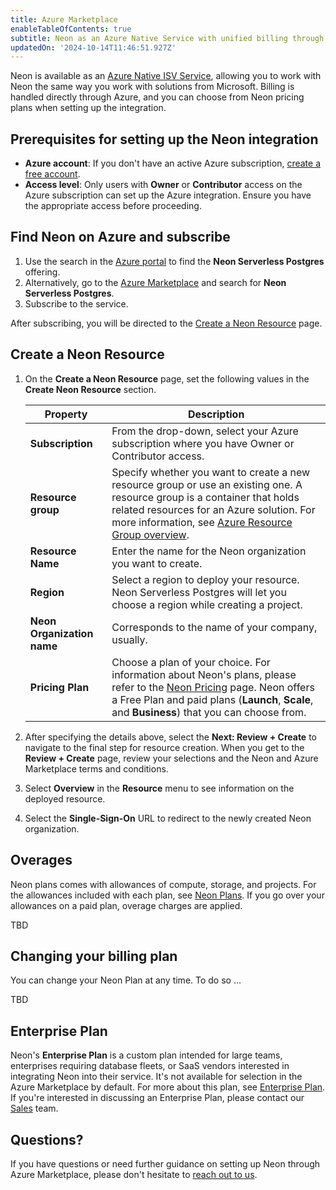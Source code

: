 ```yaml
---
title: Azure Marketplace
enableTableOfContents: true
subtitle: Neon as an Azure Native Service with unified billing through Azure Marketplace
updatedOn: '2024-10-14T11:46:51.927Z'
---
```


Neon is available as an [Azure Native ISV Service](https://learn.microsoft.com/en-us/azure/partner-solutions/partners), allowing you to work with Neon the same way you work with solutions from Microsoft. Billing is handled directly through Azure, and you can choose from Neon pricing plans when setting up the integration.

## Prerequisites for setting up the Neon integration

- **Azure account**: If you don't have an active Azure subscription, [create a free account](https://azure.microsoft.com/free).
- **Access level**: Only users with **Owner** or **Contributor** access on the Azure subscription can set up the Azure integration. Ensure you have the appropriate access before proceeding.

## Find Neon on Azure and subscribe

1. Use the search in the [Azure portal](https://portal.azure.com/) to find the **Neon Serverless Postgres** offering.
2. Alternatively, go to the [Azure Marketplace](https://portal.azure.com/#view/Microsoft_Azure_Marketplace/MarketplaceOffersBlade/selectedMenuItemId/home) and search for **Neon Serverless Postgres**.
3. Subscribe to the service.

After subscribing, you will be directed to the [Create a Neon Resource](#create-a-neon-resource) page.

## Create a Neon Resource

1. On the **Create a Neon Resource** page, set the following values in the **Create Neon Resource** section.

   | Property                   | Description                                                                                                                                                                                                                                                                                                        |
   | -------------------------- | ------------------------------------------------------------------------------------------------------------------------------------------------------------------------------------------------------------------------------------------------------------------------------------------------------------------ |
   | **Subscription**           | From the drop-down, select your Azure subscription where you have Owner or Contributor access.                                                                                                                                                                                                                     |
   | **Resource group**         | Specify whether you want to create a new resource group or use an existing one. A resource group is a container that holds related resources for an Azure solution. For more information, see [Azure Resource Group overview](https://learn.microsoft.com/en-us/azure/azure-resource-manager/management/overview). |
   | **Resource Name**          | Enter the name for the Neon organization you want to create.                                                                                                                                                                                                                                                       |
   | **Region**                 | Select a region to deploy your resource. Neon Serverless Postgres will let you choose a region while creating a project.                                                                                                                                                                                           |
   | **Neon Organization name** | Corresponds to the name of your company, usually.                                                                                                                                                                                                                                                                  |
   | **Pricing Plan**           | Choose a plan of your choice. For information about Neon's plans, please refer to the [Neon Pricing](https://neon.tech/home) page. Neon offers a Free Plan and paid plans (**Launch**, **Scale**, and **Business**) that you can choose from.                                                                      |

2. After specifying the details above, select the **Next: Review + Create** to navigate to the final step for resource creation. When you get to the **Review + Create** page, review your selections and the Neon and Azure Marketplace terms and conditions.
3. Select **Overview** in the **Resource** menu to see information on the deployed resource.
4. Select the **Single-Sign-On** URL to redirect to the newly created Neon organization.

## Overages

Neon plans comes with allowances of compute, storage, and projects. For the allowances included with each plan, see [Neon Plans](/docs/introduction/plans). If you go over your allowances on a paid plan, overage charges are applied.

TBD

## Changing your billing plan

You can change your Neon Plan at any time. To do so ...

TBD

## Enterprise Plan

Neon's **Enterprise Plan** is a custom plan intended for large teams, enterprises requiring database fleets, or SaaS vendors interested in integrating Neon into their service. It's not available for selection in the Azure Marketplace by default. For more about this plan, see [Enterprise Plan](/docs/introduction/plans#enterprise). If you're interested in discussing an Enterprise Plan, please contact our [Sales](https://neon.tech/contact-sales) team.

## Questions?

If you have questions or need further guidance on setting up Neon through Azure Marketplace, please don't hesitate to [reach out to us](https://neon.tech/contact-sales).
